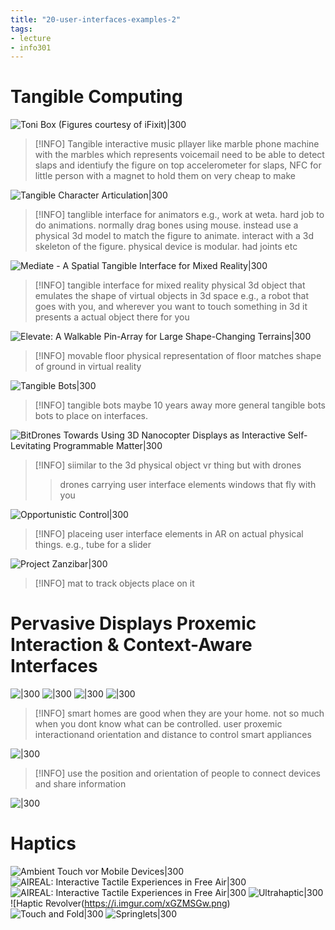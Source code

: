 ```yaml
---
title: "20-user-interfaces-examples-2"
tags: 
- lecture
- info301
---
```


# Tangible Computing

![Toni Box (Figures courtesy of iFixit)|300](https://i.imgur.com/cL8Dss1.png)
> [!INFO] Tangible interactive music pllayer
> like marble phone machine with the marbles which represents voicemail
> need to be able to detect slaps and identiufy the figure on top
> accelerometer for slaps, NFC for little person with a magnet to hold them on
> very cheap to make


![Tangible Character Articulation|300](https://i.imgur.com/R8lDtGp.png)
> [!INFO] tanglible interface for animators
> e.g., work at weta. hard job to do animations. normally drag bones using mouse. 
> instead use a physical 3d model to match the figure to animate.
> interact with a 3d skeleton of the figure. 
>physical device is modular. had joints etc

![Mediate - A Spatial Tangible Interface for Mixed Reality|300](https://i.imgur.com/MvNR5xp.png)
> [!INFO] tangible interface for mixed reality
> physical 3d object that emulates the shape of virtual objects in 3d space
> e.g., a robot that goes with you, and wherever you want to touch something in 3d it presents a actual object there for you

![Elevate: A Walkable Pin-Array for Large Shape-Changing Terrains|300](https://i.imgur.com/00Shwom.png)
> [!INFO] movable floor
> physical representation of floor matches shape of ground in virtual reality

![Tangible Bots|300](https://i.imgur.com/9xjUP3y.png)
> [!INFO] tangible bots
> maybe 10 years away
> more general tangible bots
> bots to place on interfaces. 

![BitDrones Towards Using 3D Nanocopter Displays as Interactive Self-Levitating Programmable Matter|300](https://i.imgur.com/jVNcV7v.png)
> [!INFO] siimilar to the 3d physical object vr thing but with drones
> > drones carrying user interface elements
> windows that fly with you

![Opportunistic Control|300](https://i.imgur.com/SwciqVD.png)
> [!INFO] placeing user interface elements in AR on actual physical things. e.g., tube for a slider

![Project Zanzibar|300](https://i.imgur.com/8ZZTJSb.png)
> [!INFO] mat to track objects place on it

# Pervasive Displays Proxemic Interaction & Context-Aware Interfaces

![|300](https://i.imgur.com/o6Akw6R.png)
![|300](https://i.imgur.com/O5qQ4zW.png)
![|300](https://i.imgur.com/6LXvzft.png)
![|300](https://i.imgur.com/uli7CQt.png)
> [!INFO] smart homes are good when they are your home. not so much when you dont know what can be controlled.
> user proxemic interactionand orientation and distance to control smart appliances

![|300](https://i.imgur.com/dSOsLta.png)
> [!INFO] use the position and orientation of people to connect devices and share information

![|300](https://i.imgur.com/85jFC9a.png)

# Haptics
![Ambient Touch vor Mobile Devices|300](https://i.imgur.com/9SIdB0R.png)
![AIREAL: Interactive Tactile Experiences in Free Air|300](https://i.imgur.com/npIorHh.png)
![AIREAL: Interactive Tactile Experiences in Free Air|300](https://i.imgur.com/E1pan5l.png)
![Ultrahaptic|300](https://i.imgur.com/NPwws0I.png)
![Haptic Revolver(https://i.imgur.com/xGZMSGw.png)
![Touch and Fold|300](https://i.imgur.com/evcNCBw.png)
![Springlets|300](https://i.imgur.com/OKYkQoc.png)
